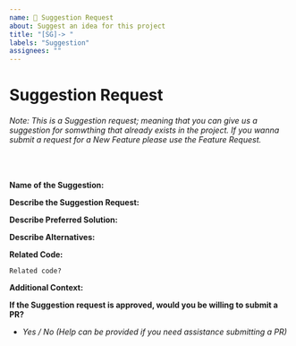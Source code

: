 ```yaml
---
name: 🤔 Suggestion Request
about: Suggest an idea for this project
title: "[SG]-> "
labels: "Suggestion"
assignees: ""
---
```


# Suggestion Request
###### Note: This is a Suggestion request; meaning that you can give us a suggestion for somwthing that already exists in the project. If you wanna submit a request for a New Feature please use the Feature Request.

<br>

**Name of the Suggestion:**

<!-- Adding options to this and this. -->

**Describe the Suggestion Request:**

<!-- A clear and concise description of what the feature request is. Please include if your suggestion request is related to a problem. -->

**Describe Preferred Solution:**

<!-- A clear and concise description of what you want to happen. -->

**Describe Alternatives:**

<!-- A clear and concise description of any alternative solutions or features you've considered. -->

**Related Code:**

<!-- If you are able to illustrate the suggestion request with an example, please provide it here. -->

```
Related code?
```

**Additional Context:**

<!-- List any other information that is relevant to your issue. Stack traces, related issues, suggestions on how to add, use case, Stack Overflow links, forum links, screenshots, OS if applicable, etc. -->

**If the Suggestion request is approved, would you be willing to submit a PR?**
- *Yes / No _(Help can be provided if you need assistance submitting a PR)_*
